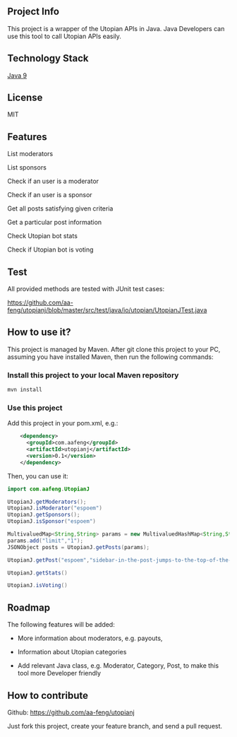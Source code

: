 ## Project Info

This project is a wrapper of the Utopian APIs in Java. Java Developers can use this tool to call Utopian APIs easily.

## Technology Stack

[Java 9](https://www.oracle.com/java/java9.html)

## License

MIT

## Features

List moderators

List sponsors

Check if an user is a moderator

Check if an user is a sponsor

Get all posts satisfying given criteria

Get a particular post information

Check Utopian bot stats

Check if Utopian bot is voting

## Test

All provided methods are tested with JUnit test cases:

https://github.com/aa-feng/utopianj/blob/master/src/test/java/io/utopian/UtopianJTest.java

## How to use it?

This project is managed by Maven. After git clone this project to your PC, assuming you have installed Maven, then run the following commands:

### Install this project to your local Maven repository

```bash
mvn install 
```

### Use this project

Add this project in your pom.xml, e.g.:

```xml
    <dependency>
      <groupId>com.aafeng</groupId>
      <artifactId>utopianj</artifactId>
      <version>0.1</version>
    </dependency>
```

Then, you can use it:

```java
import com.aafeng.UtopianJ

UtopianJ.getModerators();
UtopianJ.isModerator("espoem")
UtopianJ.getSponsors();
UtopianJ.isSponsor("espoem")

MultivaluedMap<String,String> params = new MultivaluedHashMap<String,String>();
params.add("limit","1");
JSONObject posts = UtopianJ.getPosts(params);

UtopianJ.getPost("espoem","sidebar-in-the-post-jumps-to-the-top-of-the-page")

UtopianJ.getStats()

UtopianJ.isVoting()
```

## Roadmap

The following features will be added:

* More information about moderators, e.g. payouts, 

* Information about Utopian categories

* Add relevant Java class, e.g. Moderator, Category, Post, to make this tool more Developer friendly

## How to contribute

Github: https://github.com/aa-feng/utopianj

Just fork this project, create your feature branch, and send a pull request.

